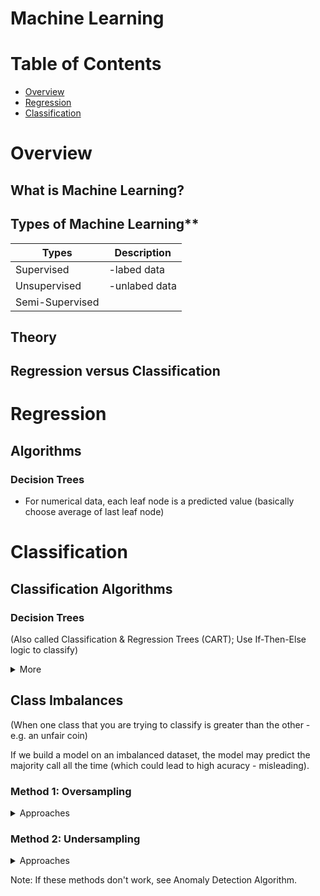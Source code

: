 
# Machine Learning

# Table of Contents
* [Overview](#overview)
* [Regression](#regression)
* [Classification](#classification)

# Overview

## What is Machine Learning?


## Types of Machine Learning**
|  Types         |  Description      |
|----------------|------------------|
|Supervised      |-labed data      |
|Unsupervised    | -unlabed data   |
|Semi-Supervised |                 |
  
## Theory

## Regression versus Classification


# Regression

## Algorithms

### Decision Trees
* For numerical data, each leaf node is a predicted value (basically choose average of last leaf node)

# Classification

## Classification Algorithms

### Decision Trees
(Also called Classification & Regression Trees (CART); Use If-Then-Else logic to classify)

<details><summary>More</summary>
<p>
#### How to Optimize
* Look at every feature and decide which to split up
* Build split by split to determine best splits (find feature that gives the best separation)
* Uses greedy algorithm - always choose feature that optimizes on one of the following metrics:

Metrics for Fitting
1. Max Entropy Rule (for categorical)
	a. [Information Entropy Graph](https://upload.wikimedia.org/wikipedia/commons/2/22/Binary_entropy_plot.svg)
2. Gini Coefficient (for continuous feature)
3. Misclassification Error - how many things you get wrong as a percentage (goal minimize)

Pruning - take off nodes to generalize/prevent overfitting and improve performance

</p>
</details>

## Class Imbalances
(When one class that you are trying to classify is greater than the other - e.g. an unfair coin)

If we build a model on an imbalanced dataset, the model may predict the majority call all the time (which could lead to high acuracy - misleading). 

### Method 1: Oversampling 
<details><summary>Approaches</summary>
<p>
1. **Random** - Repeat data for minority class until it is balaned with the majority class. 
	
2. **Synthetic Minority Oversampling Technique (SMOTE)** - Similar to KNN, Create a new point in minority class that is between two nearest neighbors
	
3. **ADAptive SYNthetic oversampling (ADASYN)** - generates point where the class imbalance is the greatest; 

Note: Each approach comes at a cost (e.g. classifying more of minority class could cause more misclassification of majority class). The best solution depends on your problem and dataset.

</p>
</details>

### Method 2: Undersampling 

<details><summary>Approaches</summary>
<p>
1. **Random** - Randomly select observations in majority class so that the size of each class is equal. 
2. **Near Miss** - only sample points from the majority class necessary to distinguish between the classes
3. **NearMiss-1** select samples from the majority class for which the average distance of the N _closest_ samples of a minority class is smallest.

</p>
</details>

Note: If these methods don't work, see Anomaly Detection Algorithm. 
<!--stackedit_data:
eyJoaXN0b3J5IjpbNTg5Mzc2ODExLC0xOTkxNzQ5NjQ5LDIwMT
A3OTAwNjMsNDA0Mzg1ODgyLDE3Mjg1NTMzMzQsLTE1MzkxMzk5
MTAsMjc4ODIzMjgzLDE5Mzg5Njg5MDUsNjI5NzI1OTY5LC0xMz
U5NzkyNzg0LC0yMDY1NjI2MzUzLC0xNzE4ODk3Nzk1LDcyNDY2
NzM3MywxMTU5NDMzMjE5LDYzOTc2OTc2NywzMzE1NTg2OTZdfQ
==
-->